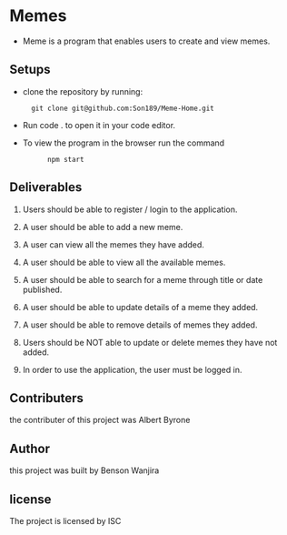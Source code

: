 # Memes
- Meme is a program that enables users to create and view memes.

 ## Setups
- clone the repository by running:
       
        git clone git@github.com:Son189/Meme-Home.git

- Run code . to open it in your code editor.

- To view the program in the browser run the command

            npm start

## Deliverables
1. Users should be able to register / login to the application.

2. A user should be able to add a new meme.

3. A user can view all the memes they have added.

4. A user should be able to view all the available memes.

5. A user should be able to search for a meme through title or 
date published.

6. A user should be able to update details of a meme they added.

7. A user should be able to remove details of memes they added.

8. Users should be NOT able to update or delete memes they have 
not added.

9. In order to use the application, the user must be logged in.
    
## Contributers
the contributer of this project was Albert Byrone

## Author
this project was built by Benson Wanjira

## license
The project is licensed by ISC


